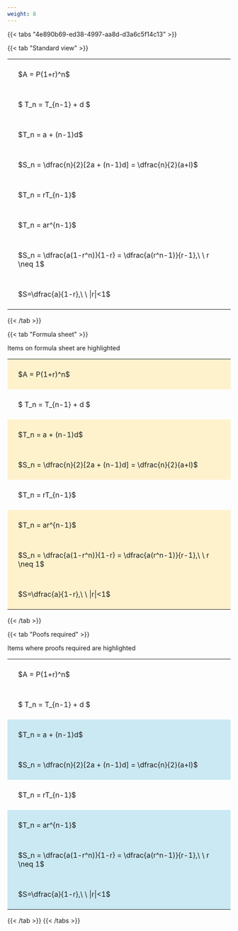 ```yaml
---
weight: 8
---
```


{{< tabs "4e890b69-ed38-4997-aa8d-d3a6c5f14c13" >}}

{{< tab "Standard view" >}}

<style type="text/css">
#T_6be0d th.col_heading {
  text-align: left;
  font-size: 1em;
}
#T_6be0d td {
  text-align: left;
  font-size: 1em;
  padding: 1.5em;
}
</style>
<table id="T_6be0d">
  <thead>
  </thead>
  <tbody>
    <tr>
      <td id="T_6be0d_row0_col0" class="data row0 col0" >$A = P(1+r)^n$</td>
    </tr>
    <tr>
      <td id="T_6be0d_row1_col0" class="data row1 col0" >$ T_n = T_{n-1} + d $</td>
    </tr>
    <tr>
      <td id="T_6be0d_row2_col0" class="data row2 col0" >$T_n = a + (n-1)d$</td>
    </tr>
    <tr>
      <td id="T_6be0d_row3_col0" class="data row3 col0" >$S_n = \dfrac{n}{2}[2a + (n-1)d] = \dfrac{n}{2}(a+l)$</td>
    </tr>
    <tr>
      <td id="T_6be0d_row4_col0" class="data row4 col0" >$T_n = rT_{n-1}$</td>
    </tr>
    <tr>
      <td id="T_6be0d_row5_col0" class="data row5 col0" >$T_n = ar^{n-1}$</td>
    </tr>
    <tr>
      <td id="T_6be0d_row6_col0" class="data row6 col0" >$S_n = \dfrac{a(1-r^n)}{1-r} = \dfrac{a(r^n-1)}{r-1},\ \  r \neq 1$</td>
    </tr>
    <tr>
      <td id="T_6be0d_row7_col0" class="data row7 col0" >$S=\dfrac{a}{1-r},\ \ |r|<1$</td>
    </tr>
  </tbody>
</table>
{{< /tab >}}

{{< tab "Formula sheet" >}}

Items on formula sheet are highlighted 
<br>
<style type="text/css">
#T_29266 th.col_heading {
  text-align: left;
  font-size: 1em;
}
#T_29266 td {
  text-align: left;
  font-size: 1em;
  padding: 1.5em;
}
#T_29266_row0_col0, #T_29266_row2_col0, #T_29266_row3_col0, #T_29266_row5_col0, #T_29266_row6_col0, #T_29266_row7_col0 {
  background-color: rgba(255,194,10, 0.2);
}
#T_29266_row1_col0, #T_29266_row4_col0 {
  background-color: rgba(0,0,0,0);
}
</style>
<table id="T_29266">
  <thead>
  </thead>
  <tbody>
    <tr>
      <td id="T_29266_row0_col0" class="data row0 col0" >$A = P(1+r)^n$</td>
    </tr>
    <tr>
      <td id="T_29266_row1_col0" class="data row1 col0" >$ T_n = T_{n-1} + d $</td>
    </tr>
    <tr>
      <td id="T_29266_row2_col0" class="data row2 col0" >$T_n = a + (n-1)d$</td>
    </tr>
    <tr>
      <td id="T_29266_row3_col0" class="data row3 col0" >$S_n = \dfrac{n}{2}[2a + (n-1)d] = \dfrac{n}{2}(a+l)$</td>
    </tr>
    <tr>
      <td id="T_29266_row4_col0" class="data row4 col0" >$T_n = rT_{n-1}$</td>
    </tr>
    <tr>
      <td id="T_29266_row5_col0" class="data row5 col0" >$T_n = ar^{n-1}$</td>
    </tr>
    <tr>
      <td id="T_29266_row6_col0" class="data row6 col0" >$S_n = \dfrac{a(1-r^n)}{1-r} = \dfrac{a(r^n-1)}{r-1},\ \  r \neq 1$</td>
    </tr>
    <tr>
      <td id="T_29266_row7_col0" class="data row7 col0" >$S=\dfrac{a}{1-r},\ \ |r|<1$</td>
    </tr>
  </tbody>
</table>
{{< /tab >}}

{{< tab "Poofs required" >}}

Items where proofs required are highlighted 
<br>
<style type="text/css">
#T_cdf28 th.col_heading {
  text-align: left;
  font-size: 1em;
}
#T_cdf28 td {
  text-align: left;
  font-size: 1em;
  padding: 1.5em;
}
#T_cdf28_row0_col0, #T_cdf28_row1_col0, #T_cdf28_row4_col0 {
  background-color: rgba(0,0,0,0);
}
#T_cdf28_row2_col0, #T_cdf28_row3_col0, #T_cdf28_row5_col0, #T_cdf28_row6_col0, #T_cdf28_row7_col0 {
  background-color: rgba(0,150,200, 0.2);
}
</style>
<table id="T_cdf28">
  <thead>
  </thead>
  <tbody>
    <tr>
      <td id="T_cdf28_row0_col0" class="data row0 col0" >$A = P(1+r)^n$</td>
    </tr>
    <tr>
      <td id="T_cdf28_row1_col0" class="data row1 col0" >$ T_n = T_{n-1} + d $</td>
    </tr>
    <tr>
      <td id="T_cdf28_row2_col0" class="data row2 col0" >$T_n = a + (n-1)d$</td>
    </tr>
    <tr>
      <td id="T_cdf28_row3_col0" class="data row3 col0" >$S_n = \dfrac{n}{2}[2a + (n-1)d] = \dfrac{n}{2}(a+l)$</td>
    </tr>
    <tr>
      <td id="T_cdf28_row4_col0" class="data row4 col0" >$T_n = rT_{n-1}$</td>
    </tr>
    <tr>
      <td id="T_cdf28_row5_col0" class="data row5 col0" >$T_n = ar^{n-1}$</td>
    </tr>
    <tr>
      <td id="T_cdf28_row6_col0" class="data row6 col0" >$S_n = \dfrac{a(1-r^n)}{1-r} = \dfrac{a(r^n-1)}{r-1},\ \  r \neq 1$</td>
    </tr>
    <tr>
      <td id="T_cdf28_row7_col0" class="data row7 col0" >$S=\dfrac{a}{1-r},\ \ |r|<1$</td>
    </tr>
  </tbody>
</table>
{{< /tab >}}
{{< /tabs >}}